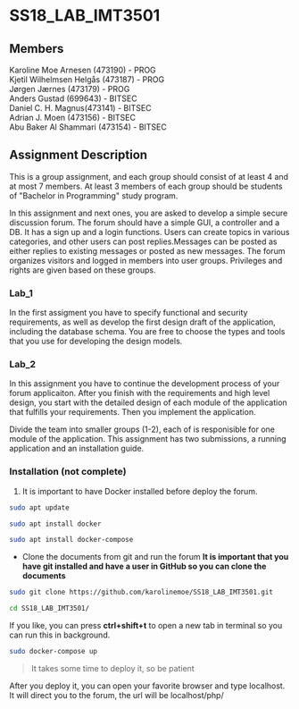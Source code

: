 # SS18_LAB_IMT3501

## Members  
Karoline Moe Arnesen (473190) - PROG  
Kjetil Wilhelmsen Helgås (473187) - PROG  
Jørgen Jærnes (473179) - PROG  
Anders Gustad (699643) - BITSEC  
Daniel C. H. Magnus(473141) - BITSEC  
Adrian J. Moen (473156) - BITSEC  
Abu Baker Al Shammari (473154) - BITSEC  

## Assignment Description
This is a group assignment, and each group should consist of at least 4 and at most 7 members. At least 3 members of each group should be students of "Bachelor in Programming" study program. 


In this assignment and next ones, you are asked to develop a simple secure discussion forum. The forum should have a simple GUI, a controller and a DB. It has a sign up and a login functions. Users can create topics in various categories, and other users  can post replies.Messages can be posted as either replies to existing messages or posted as new messages. The forum organizes visitors and logged in members into user groups. Privileges and rights are given based on these groups.  

### Lab_1
In the first assigment you have to specify functional and  security requirements, as well as develop the first design draft of the application, including the database schema. You are free to choose the types and tools that you use for developing the design models. 

### Lab_2
In this assignment you have to continue the development process of your forum applicaiton. After you finish with the requirements and high level design, you start with the detailed design of each module of the application that fulfills your requirements. Then you implement the application.  

Divide the team into smaller groups (1-2), each of is responisible for one module of the application.  This assignment has two submissions, a running application and an installation guide. 


### Installation (not complete)
1. It is important to have Docker installed before deploy the forum.

```sh
sudo apt update
```

```sh
sudo apt install docker
```

```sh
sudo apt install docker-compose 
```

* Clone the documents from git and run the forum
__It is important that you have git installed and have a user in GitHub so you can clone the documents__

```sh
sudo git clone https://github.com/karolinemoe/SS18_LAB_IMT3501.git         
```

```sh
cd SS18_LAB_IMT3501/
```

If you like, you can press __ctrl+shift+t__ to open a new tab in terminal so you can run this in background.

```sh
sudo docker-compose up
```
> It takes some time to deploy it, so be patient

After you deploy it, you can open your favorite browser and type localhost. It will direct you to the forum, the url will be localhost/php/ 

